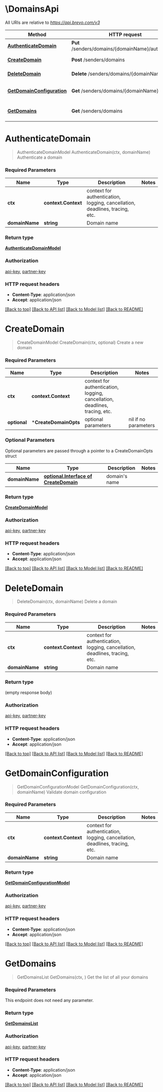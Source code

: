 # \DomainsApi

All URIs are relative to *https://api.brevo.com/v3*

Method | HTTP request | Description
------------- | ------------- | -------------
[**AuthenticateDomain**](DomainsApi.md#AuthenticateDomain) | **Put** /senders/domains/{domainName}/authenticate | Authenticate a domain
[**CreateDomain**](DomainsApi.md#CreateDomain) | **Post** /senders/domains | Create a new domain
[**DeleteDomain**](DomainsApi.md#DeleteDomain) | **Delete** /senders/domains/{domainName} | Delete a domain
[**GetDomainConfiguration**](DomainsApi.md#GetDomainConfiguration) | **Get** /senders/domains/{domainName} | Validate domain configuration
[**GetDomains**](DomainsApi.md#GetDomains) | **Get** /senders/domains | Get the list of all your domains


# **AuthenticateDomain**
> AuthenticateDomainModel AuthenticateDomain(ctx, domainName)
Authenticate a domain

### Required Parameters

Name | Type | Description  | Notes
------------- | ------------- | ------------- | -------------
 **ctx** | **context.Context** | context for authentication, logging, cancellation, deadlines, tracing, etc.
  **domainName** | **string**| Domain name | 

### Return type

[**AuthenticateDomainModel**](authenticateDomainModel.md)

### Authorization

[api-key](../README.md#api-key), [partner-key](../README.md#partner-key)

### HTTP request headers

 - **Content-Type**: application/json
 - **Accept**: application/json

[[Back to top]](#) [[Back to API list]](../README.md#documentation-for-api-endpoints) [[Back to Model list]](../README.md#documentation-for-models) [[Back to README]](../README.md)

# **CreateDomain**
> CreateDomainModel CreateDomain(ctx, optional)
Create a new domain

### Required Parameters

Name | Type | Description  | Notes
------------- | ------------- | ------------- | -------------
 **ctx** | **context.Context** | context for authentication, logging, cancellation, deadlines, tracing, etc.
 **optional** | ***CreateDomainOpts** | optional parameters | nil if no parameters

### Optional Parameters
Optional parameters are passed through a pointer to a CreateDomainOpts struct

Name | Type | Description  | Notes
------------- | ------------- | ------------- | -------------
 **domainName** | [**optional.Interface of CreateDomain**](CreateDomain.md)| domain&#39;s name | 

### Return type

[**CreateDomainModel**](createDomainModel.md)

### Authorization

[api-key](../README.md#api-key), [partner-key](../README.md#partner-key)

### HTTP request headers

 - **Content-Type**: application/json
 - **Accept**: application/json

[[Back to top]](#) [[Back to API list]](../README.md#documentation-for-api-endpoints) [[Back to Model list]](../README.md#documentation-for-models) [[Back to README]](../README.md)

# **DeleteDomain**
> DeleteDomain(ctx, domainName)
Delete a domain

### Required Parameters

Name | Type | Description  | Notes
------------- | ------------- | ------------- | -------------
 **ctx** | **context.Context** | context for authentication, logging, cancellation, deadlines, tracing, etc.
  **domainName** | **string**| Domain name | 

### Return type

 (empty response body)

### Authorization

[api-key](../README.md#api-key), [partner-key](../README.md#partner-key)

### HTTP request headers

 - **Content-Type**: application/json
 - **Accept**: application/json

[[Back to top]](#) [[Back to API list]](../README.md#documentation-for-api-endpoints) [[Back to Model list]](../README.md#documentation-for-models) [[Back to README]](../README.md)

# **GetDomainConfiguration**
> GetDomainConfigurationModel GetDomainConfiguration(ctx, domainName)
Validate domain configuration

### Required Parameters

Name | Type | Description  | Notes
------------- | ------------- | ------------- | -------------
 **ctx** | **context.Context** | context for authentication, logging, cancellation, deadlines, tracing, etc.
  **domainName** | **string**| Domain name | 

### Return type

[**GetDomainConfigurationModel**](getDomainConfigurationModel.md)

### Authorization

[api-key](../README.md#api-key), [partner-key](../README.md#partner-key)

### HTTP request headers

 - **Content-Type**: application/json
 - **Accept**: application/json

[[Back to top]](#) [[Back to API list]](../README.md#documentation-for-api-endpoints) [[Back to Model list]](../README.md#documentation-for-models) [[Back to README]](../README.md)

# **GetDomains**
> GetDomainsList GetDomains(ctx, )
Get the list of all your domains

### Required Parameters
This endpoint does not need any parameter.

### Return type

[**GetDomainsList**](getDomainsList.md)

### Authorization

[api-key](../README.md#api-key), [partner-key](../README.md#partner-key)

### HTTP request headers

 - **Content-Type**: application/json
 - **Accept**: application/json

[[Back to top]](#) [[Back to API list]](../README.md#documentation-for-api-endpoints) [[Back to Model list]](../README.md#documentation-for-models) [[Back to README]](../README.md)

